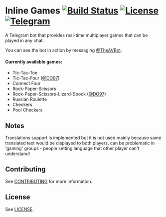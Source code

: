 # Inline Games [![Build Status](https://travis-ci.org/jacklul/inlinegamesbot.svg?branch=master)](https://travis-ci.org/jacklul/inlinegamesbot) [![License](https://img.shields.io/github/license/jacklul/inlinegamesbot.svg)](https://github.com/jacklul/inlinegamesbot/blob/master/LICENSE) [![Telegram](https://img.shields.io/badge/Telegram-%40inlinegamesbot-blue.svg)](https://telegram.me/TheAVBot)

A Telegram bot that provides real-time multiplayer games that can be played in any chat.

You can see the bot in action by messaging [@TheAVBot](https://telegram.me/TheAVBot).

#### Currently available games:

- Tic-Tac-Toe
- Tic-Tac-Four ([@DO97](https://github.com/DO97))
- Connect Four
- Rock-Paper-Scissors
- Rock-Paper-Scissors-Lizard-Spock ([@DO97](https://github.com/DO97))
- Russian Roulette
- Checkers
- Pool Checkers

## Notes

Translations support is implemented but it is not used mainly because same translated text would be displayed to both players, can be problematic in 'gaming' groups - people setting language that other player can't understand!

## Contributing

See [CONTRIBUTING](CONTRIBUTING.md) for more information.

## License

See [LICENSE](LICENSE).
